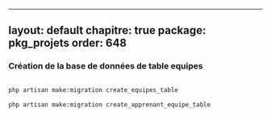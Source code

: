 
---
layout: default
chapitre: true
package: pkg_projets
order: 648
---

### Création de la base de données de table equipes


````bash

php artisan make:migration create_equipes_table

php artisan make:migration create_apprenant_equipe_table

````